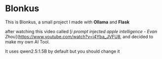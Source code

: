 # Blonkus
This is Blonkus, a small project I made with **Ollama** and **Flask**

after watching this video called [*i prompt injected apple intelligence - Evan Zhou*](https://www.youtube.com/watch?v=i4Yba_JVFU8, and decided to make my own AI Tool.

It uses qwen2.5:1.5B by default but you should change it
